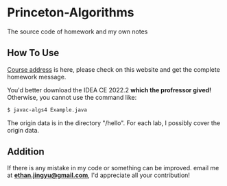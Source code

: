 # Princeton-Algorithms
The source code of homework and my own notes

## How To Use

[Course address](https://www.coursera.org/learn/algorithms-part1/) is here, please check on this website and get the complete homework message.

You'd better download the IDEA CE 2022.2 **which the profressor gived!** Otherwise, you cannot use the command like:

```bash
$ javac-algs4 Example.java
```

The origin data is in the directory "/hello". For each lab, I possibly cover the origin data.

## Addition

If there is any mistake in my code or something can be improved. email me at **ethan.jingyu@gmail.com**, I'd appreciate all your contribution!

